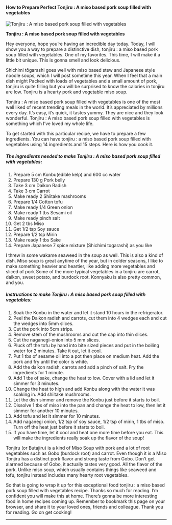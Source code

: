             

#### How to Prepare Perfect Tonjiru : A miso based pork soup filled with vegetables

![Tonjiru : A miso based pork soup filled with vegetables](https://img-global.cpcdn.com/recipes/8e3739a525925bf7/751x532cq70/tonjiru-a-miso-based-pork-soup-filled-with-vegetables-recipe-main-photo.jpg)

**Tonjiru : A miso based pork soup filled with vegetables**

Hey everyone, hope you’re having an incredible day today. Today, I will show you a way to prepare a distinctive dish, tonjiru : a miso based pork soup filled with vegetables. One of my favorites. This time, I will make it a little bit unique. This is gonna smell and look delicious.

Shichimi tōgarashi goes well with miso based stew and Japanese style noodle soups, which I will post sometime this year. When I feel that a main dish might Packed with loads of vegetables and a small amount of pork, tonjiru is quite filling but you will be surprised to know the calories in tonjiru are low. Tonjiru is a hearty pork and vegetable miso soup.

Tonjiru : A miso based pork soup filled with vegetables is one of the most well liked of recent trending meals in the world. It’s appreciated by millions every day. It’s easy, it’s quick, it tastes yummy. They are nice and they look wonderful. Tonjiru : A miso based pork soup filled with vegetables is something which I’ve loved my whole life.

To get started with this particular recipe, we have to prepare a few ingredients. You can have tonjiru : a miso based pork soup filled with vegetables using 14 ingredients and 15 steps. Here is how you cook it.

##### The ingredients needed to make Tonjiru : A miso based pork soup filled with vegetables:

1.  Prepare 5 cm Konbu(edible kelp) and 600 cc water
2.  Prepare 130 g Pork belly
3.  Take 3 cm Daikon Radish
4.  Take 3 cm Carrot
5.  Make ready 2 Shiitake mashrooms
6.  Prepare 1/4 Cotton tofu
7.  Make ready 1/4 Green onion
8.  Make ready 1 tbs Sesami oil
9.  Make ready pinch salt
10.  Get 2 tbs Miso
11.  Get 1/2 tsp Soy sauce
12.  Prepare 1/2 tsp Mirin
13.  Make ready 1 tbs Sake
14.  Prepare Japanese 7 spice mixture (Shichimi togarashi) as you like

I threw in some wakame seaweed in the soup as well. This is also a kind of dish. Miso soup is great anytime of the year, but in colder seasons, I like to make something heavier and heartier, like adding more vegetables and sliced of pork Some of the more typical vegetables in a tonjiru are carrot, daikon, sweet potato, and burdock root. Konnyaku is also pretty common, and you.

##### Instructions to make Tonjiru : A miso based pork soup filled with vegetables:

1.  Soak the Konbu in the water and let it stand 10 hours in the refrigerator.
2.  Peel the Daikon radish and carrots, cut them into 4 wedges each and cut the wedges into 5mm slices.
3.  Cut the pork into 5cm strips.
4.  Remove stem of the mushrooms and cut the cap into thin slices.
5.  Cut the naganegi-onion into 5 mm slices.
6.  Pluck off the tofu by hand into bite sized pieces and put in the boiling water for 2 minutes. Take it out, let it cool.
7.  Put 1 tbs of sesame oil into a pot then place on medium heat. Add the pork and fry until the color is white.
8.  Add the daikon radish, carrots and add a pinch of salt. Fry the ingredients for 1 minute.
9.  Add 1 tbs of sake, change the heat to low. Cover with a lid and let it simmer for 3 minutes.
10.  Change the heat to high and add Konbu along with the water it was soaking in. Add shiitake mushrooms.
11.  Let the dish simmer and remove the Konbu just before it starts to boil.
12.  Dissolve 1 tbs of miso into the pan and change the heat to low, then let it simmer for another 10 minutes.
13.  Add tofu and let it simmer for 10 minutes.
14.  Add naganegi onion, 1/2 tsp of soy sauce, 1/2 tsp of mirin, 1 tbs of miso. Turn off the heat just before it starts to boil.
15.  If you have time, let it cool and heat one more time before you eat. This will make the ingredients really soak up the flavor of the soup!

Tonjiru (or Butajiru) is a kind of Miso Soup with pork and a lot of root vegetables such as Gobo (burdock root) and carrot. Even though it is a Miso Tonjiru has a distinct pork flavor and strong taste from Gobo. Don't get alarmed because of Gobo, it actually tastes very good. All the flavor of the pork. Unlike miso soup, which usually contains things like seaweed and tofu, tonjiru instead includes many hearty root vegetables.

So that is going to wrap it up for this exceptional food tonjiru : a miso based pork soup filled with vegetables recipe. Thanks so much for reading. I’m confident you will make this at home. There’s gonna be more interesting food in home recipes coming up. Remember to bookmark this page on your browser, and share it to your loved ones, friends and colleague. Thank you for reading. Go on get cooking!

* * *
